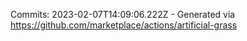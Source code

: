 Commits: 2023-02-07T14:09:06.222Z - Generated via https://github.com/marketplace/actions/artificial-grass
<br>

